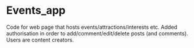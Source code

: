 # Events_app

Code for web page that hosts events/attractions/interests etc.
Added authorisation in order to add/comment/edit/delete posts (and comments).
Users are content creators.

